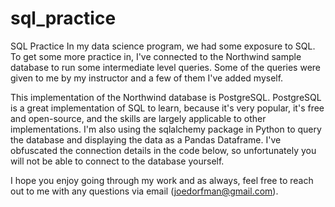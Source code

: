 # sql_practice
SQL Practice
In my data science program, we had some exposure to SQL. To get some more practice in, I've connected to the Northwind sample database to run some intermediate level queries. Some of the queries were given to me by my instructor and a few of them I've added myself.

This implementation of the Northwind database is PostgreSQL. PostgreSQL is a great implementation of SQL to learn, because it's very popular, it's free and open-source, and the skills are largely applicable to other implementations. I'm also using the sqlalchemy package in Python to query the database and displaying the data as a Pandas Dataframe. I've obfuscated the connection details in the code below, so unfortunately you will not be able to connect to the database yourself.

I hope you enjoy going through my work and as always, feel free to reach out to me with any questions via email (joedorfman@gmail.com).

